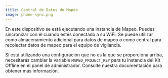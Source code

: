 ```yaml
---
title: Central de Datos de Mapeo
image: phone-sync.png
---
```


En este dispositivo se está ejecutando una instancia de Mapeo. Puedes sincronizar con el cuando estés conectado a su WiFi. Se puede utilizar como almacenamiento adicional para datos de mapeo o como central para recolectar datos de mapeo para el equipo de vigilancia.

Si está utilizando una configuración que no es la que se proporciona arriba, necesitarás cambiar la variable `MAPEO_PROJECT_KEY` para tu instancia del Kit Offline en el <app-button :inline="true" localurl=":8079/#/configuration">panel de administrador</app-button>. Consulte nuestra documentación para obtener más información.

<app-button :color="true" localurl=":8086/all/https://docs.earthdefenderstoolkit.com/device-usage/bundled-applications/mapeo-data-hub/syncing-with-hub" text="Read documentation"></app-button>
